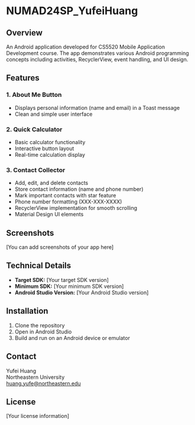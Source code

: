 # NUMAD24SP_YufeiHuang

## Overview
An Android application developed for CS5520 Mobile Application Development course. The app demonstrates various Android programming concepts including activities, RecyclerView, event handling, and UI design.

## Features

### 1. About Me Button
- Displays personal information (name and email) in a Toast message
- Clean and simple user interface

### 2. Quick Calculator
- Basic calculator functionality
- Interactive button layout
- Real-time calculation display

### 3. Contact Collector
- Add, edit, and delete contacts
- Store contact information (name and phone number)
- Mark important contacts with star feature
- Phone number formatting (XXX-XXX-XXXX)
- RecyclerView implementation for smooth scrolling
- Material Design UI elements

## Screenshots
[You can add screenshots of your app here]

## Technical Details
- **Target SDK:** [Your target SDK version]
- **Minimum SDK:** [Your minimum SDK version]
- **Android Studio Version:** [Your Android Studio version]

## Installation
1. Clone the repository
2. Open in Android Studio
3. Build and run on an Android device or emulator

## Contact
Yufei Huang  
Northeastern University  
huang.yufe@northeastern.edu

## License
[Your license information]

